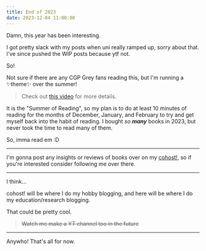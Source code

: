```yaml
---
title: End of 2023
date: 2023-12-04 11:00:00
---
```


Damn, this year has been interesting.

I got pretty slack with my posts when uni really ramped up, sorry about that.
I've since pushed the WIP posts because ytf not.


So!

Not sure if there are any CGP Grey fans reading this, but I'm running a ✨theme✨ over the summer!
> Check out [this video](https://www.youtube.com/watch?v=NVGuFdX5guE) for more details.

It is the "Summer of Reading", so my plan is to do at least 10 minutes of reading for the months of December, January, and February to try and get myself back into the habit of reading. I bought *so **many*** books in 2023, but never took the time to read many of them.

So, imma read em :D

---

I'm gonna post any insights or reviews of books over on my [cohost!](https://cohost.org/edamamev), so if you're interested consider following me over there.

---

I think...

cohost! will be where I do my hobby blogging, and here will be where I do my education/research blogging.

That could be pretty cool.

> ~~Watch me make a YT channel too in the future~~

---

Anywho! That's all for now.